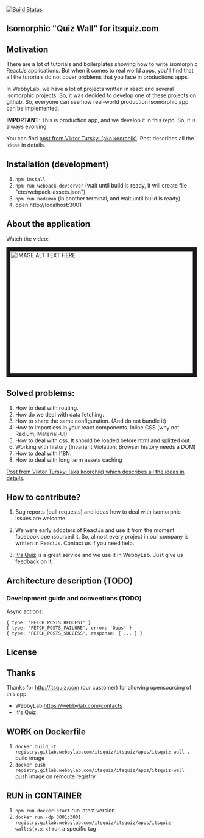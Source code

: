 [![Build Status](https://travis-ci.org/WebbyLab/itsquiz-wall.svg)](https://travis-ci.org/WebbyLab/itsquiz-wall)

Isomorphic "Quiz Wall" for itsquiz.com
------------------------------------

## Motivation

There are a lot of tutorials and boilerplates showing how to write isomorphic ReactJs applications.
But when it comes to real world apps, you'll find that all the turorials do not cover problems that you face in productions apps.

In WebbyLab, we have a lot of projects written in react and several isomorphic projects. So, it was decided to develop one of these projects on github. So, everyone can see how real-world production isomorphic app can be implemented.

**IMPORTANT**: This is production app, and we develop it in this repo. So, it is always evolving.

You can find [post from Viktor Turskyi (aka koorchik)](http://blog.koorchik.com/isomorphic-react/). Post describes all the ideas in details.

## Installation (development)

1. ```npm install```
2. ```npm run webpack-devserver``` (wait until build is ready, it will create file "etc/webpack-assets.json")
3. ```npm run nodemon```  (in another terminal, and wait until build is ready)
4. open http://localhost:3001

## About the application

Watch the video:

<a href="http://www.youtube.com/watch?feature=player_embedded&v=eiougg2UhYA
" target="_blank"><img src="http://img.youtube.com/vi/eiougg2UhYA/0.jpg"
alt="IMAGE ALT TEXT HERE" width="480" height="320" border="10" /></a>


## Solved problems:

1. How to deal with routing.
2. How do we deal with data fetching.
3. How to share the same configuration. (And do not bundle it)
4. How to import css in your react components.  Inline CSS (why not Radium, Material-UI)
5. How to deal with css. It should be loaded before html and splitted out.
6. Working with history (Invariant Violation: Browser history needs a DOM)
7. How to deal with I18N.
8. How to deal with long term assets caching


[Post from Viktor Turskyi (aka koorchik) which describes all the ideas in details](http://blog.koorchik.com/isomorphic-react/).


## How to contribute?

1. Bug reports (pull requests) and ideas how to deal with isomorphic issues are welcome.

2. We were early adopters of ReactJs and use it from the moment facebook opensourced it. So, almost every project in our company is written in ReactJs.
Contact us if you need help.

3. [It's Quiz](http://itsquiz.com)  is a great service and we use it in WebbyLab. Just give us feedback on it.

## Architecture description (TODO)

### Development guide and conventions (TODO)

Async actions:

    { type: 'FETCH_POSTS_REQUEST' }
    { type: 'FETCH_POSTS_FAILURE', error: 'Oops' }
    { type: 'FETCH_POSTS_SUCCESS', response: { ... } }

## License

## Thanks

Thanks for http://itsquiz.com (our customer) for allowing opensourcing of this app.

* WebbyLab https://webbylab.com/contacts
* It's Quiz

## WORK on Dockerfile

1. ```docker build -t registry.gitlab.webbylab.com/itsquiz/itsquiz/apps/itsquiz-wall .```  build image
2. ```docker push registry.gitlab.webbylab.com/itsquiz/itsquiz/apps/itsquiz-wall```        push image on remoute registry

## RUN in CONTAINER

1. ```npm run docker:start```                                                                             run latest version
2. ```docker run -dp 3001:3001 registry.gitlab.webbylab.com/itsquiz/itsquiz/apps/itsquiz-wall:${x.x.x}``` run a specific tag
